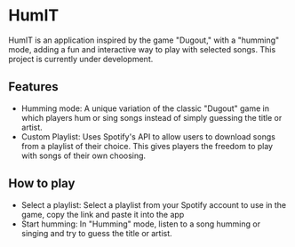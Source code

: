 # HumIT
HumIT is an application inspired by the game "Dugout," with a "humming" mode, adding a fun and interactive way to play with selected songs. This project is currently under development.
## Features
- Humming mode: A unique variation of the classic "Dugout" game in which players hum or sing songs instead of simply guessing the title or artist.
- Custom Playlist: Uses Spotify's API to allow users to download songs from a playlist of their choice. This gives players the freedom to play with songs of their own choosing.
## How to play
- Select a playlist: Select a playlist from your Spotify account to use in the game, copy the link and paste it into the app
- Start humming: In "Humming" mode, listen to a song humming or singing and try to guess the title or artist.
